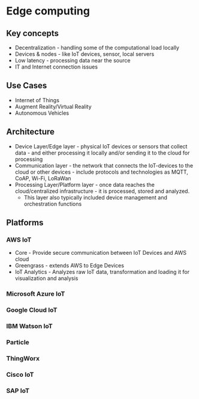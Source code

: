 # Edge computing

## Key concepts

- Decentralization - handling some of the computational load locally
- Devices & nodes - like IoT devices, sensor, local servers
- Low latency - processing data near the source
- IT and Internet connection issues

## Use Cases

- Internet of Things
- Augment Reality/Virtual Reality
- Autonomous Vehicles

## Architecture

- Device Layer/Edge layer - physical IoT devices or sensors that collect data - and either processing it locally and/or sending it to the cloud for processing
- Communication layer - the network that connects the IoT-devices to the cloud or other devices - include protocols and technologies as MQTT, CoAP, Wi-Fi, LoRaWan
- Processing Layer/Platform layer - once data reaches the cloud/centralized infrastructure - it is processed, stored and analyzed.
  - This layer also typically included device management and orchestration functions

## Platforms

### AWS IoT

- Core - Provide secure communication between IoT Devices and AWS cloud
- Greengrass - extends AWS to Edge Devices
- IoT Analytics - Analyzes raw IoT data, transformation and loading it for visualization and analysis

### Microsoft Azure IoT

### Google Cloud IoT

### IBM Watson IoT

### Particle

### ThingWorx

### Cisco IoT

### SAP IoT
